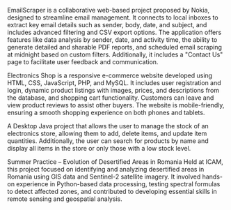 EmailScraper is a collaborative web-based project proposed by Nokia, designed to streamline email management. It connects to local inboxes to extract key email details such as sender, body, date, and subject, and includes advanced filtering and CSV export options. The application offers features like data analysis by sender, date, and activity time, the ability to generate detailed and sharable PDF reports, and scheduled email scraping at midnight based on custom filters. Additionally, it includes a "Contact Us" page to facilitate user feedback and communication.

Electronics Shop is a responsive e-commerce website developed using HTML, CSS, JavaScript, PHP, and MySQL. It includes user registration and login, dynamic product listings with images, prices, and descriptions from the database, and shopping cart functionality. Customers can leave and view product reviews to assist other buyers. The website is mobile-friendly, ensuring a smooth shopping experience on both phones and tablets.

A Desktop Java project that allows the user to manage the stock of an electronics store, allowing them to add, delete items, and update item quantities. Additionally, the user can search for products by name and display all items in the store or only those with a low stock level.

Summer Practice – Evolution of Desertified Areas in Romania
Held at ICAM, this project focused on identifying and analyzing desertified areas in Romania using GIS data and Sentinel-2 satellite imagery. It involved hands-on experience in Python-based data processing, testing spectral formulas to detect affected zones, and contributed to developing essential skills in remote sensing and geospatial analysis.
